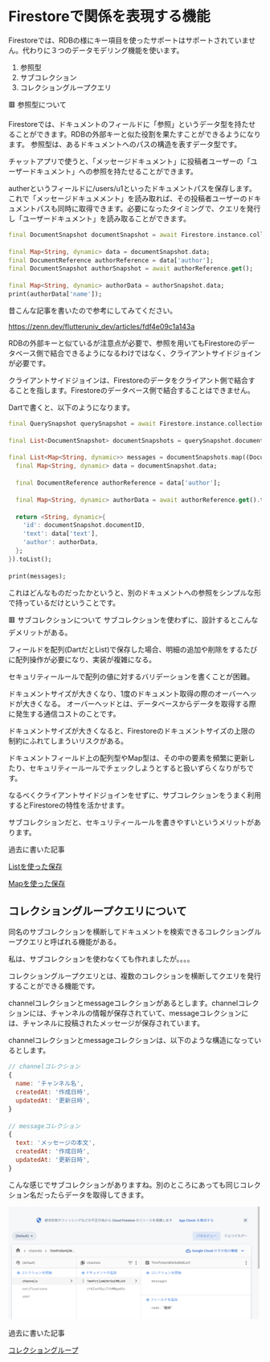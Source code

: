 # Firestoreで関係を表現する機能
Firestoreでは、RDBの様にキー項目を使ったサポートはサポートされていません。代わりに３つのデータモデリング機能を使います。

1. 参照型
2. サブコレクション
3. コレクショングループクエリ

🟥 参照型について

Firestoreでは、ドキュメントのフィールドに「参照」というデータ型を持たせることができます。RDBの外部キーと似た役割を果たすことができるようになります。
参照型は、あるドキュメントへのパスの構造を表すデータ型です。

チャットアプリで使うと、「メッセージドキュメント」に投稿者ユーザーの「ユーザードキュメント」への参照を持たせることができます。

autherというフィールドに/users/u1といったドキュメントパスを保存します。これで「メッセージドキュメメント」を読み取れば、その投稿者ユーザーのドキュメントパスも同時に取得できます。必要になったタイミングで、クエリを発行し「ユーザードキュメント」を読み取ることができます。

```dart
final DocumentSnapshot documentSnapshot = await Firestore.instance.collection('messages').document('m1').get();

final Map<String, dynamic> data = documentSnapshot.data;
final DocumentReference authorReference = data['author'];
final DocumentSnapshot authorSnapshot = await authorReference.get();

final Map<String, dynamic> authorData = authorSnapshot.data;
print(authorData['name']);
```

昔こんな記事を書いたので参考にしてみてください。

https://zenn.dev/flutteruniv_dev/articles/fdf4e09c1a143a

RDBの外部キーと似ているが注意点が必要で、参照を用いてもFirestoreのデータベース側で結合できるようになるわけではなく、クライアントサイドジョインが必要です。

クライアントサイドジョインは、Firestoreのデータをクライアント側で結合することを指します。Firestoreのデータベース側で結合することはできません。

Dartで書くと、以下のようになります。

```dart
final QuerySnapshot querySnapshot = await Firestore.instance.collection('messages').getDocuments();

final List<DocumentSnapshot> documentSnapshots = querySnapshot.documents;

final List<Map<String, dynamic>> messages = documentSnapshots.map((DocumentSnapshot documentSnapshot) {
  final Map<String, dynamic> data = documentSnapshot.data;

  final DocumentReference authorReference = data['author'];

  final Map<String, dynamic> authorData = await authorReference.get().then((DocumentSnapshot authorSnapshot) => authorSnapshot.data);

  return <String, dynamic>{
    'id': documentSnapshot.documentID,
    'text': data['text'],
    'author': authorData,
  };
}).toList();

print(messages);
```

これはどんなものだったかというと、別のドキュメントへの参照をシンプルな形で持っているだけということです。

🟥  サブコレクションについて
サブコレクションを使わずに、設計するとこんなデメリットがある。

フィールドを配列(DartだとList)で保存した場合、明細の追加や削除をするたびに配列操作が必要になり、実装が複雑になる。

セキュリティールールで配列の値に対するバリデーションを書くことが困難。

ドキュメントサイズが大きくなり、1度のドキュメント取得の際のオーバーヘッドが大きくなる。
オーバーヘッドとは、データベースからデータを取得する際に発生する通信コストのことです。

ドキュメントサイズが大きくなると、Firestoreのドキュメントサイズの上限の制約にふれてしまういリスクがある。

ドキュメントフィールド上の配列型やMap型は、その中の要素を頻繁に更新したり、セキュリティールールでチェックしようとすると扱いずらくなりがちです。

なるべくクライアントサイドジョインをせずに、サブコレクションをうまく利用するとFirestoreの特性を活かせます。

サブコレクションだと、セキュリティールールを書きやすいというメリットがあります。

過去に書いた記事

[Listを使った保存](https://zenn.dev/flutteruniv_dev/articles/36e422061d9ea4)

[Mapを使った保存](https://zenn.dev/flutteruniv_dev/articles/dfdbdb29940c21)

## コレクショングループクエリについて
同名のサブコレクションを横断してドキュメントを検索できるコレクショングループクエリと呼ばれる機能がある。

私は、サブコレクションを使わなくても作れましたが。。。。

コレクショングループクエリとは、複数のコレクションを横断してクエリを発行することができる機能です。

channelコレクションとmessageコレクションがあるとします。channelコレクションには、チャンネルの情報が保存されていて、messageコレクションには、チャンネルに投稿されたメッセージが保存されています。

channelコレクションとmessageコレクションは、以下のような構造になっているとします。

```js
// channelコレクション
{
  name: 'チャンネル名',
  createdAt: '作成日時',
  updatedAt: '更新日時',
}

// messageコレクション
{
  text: 'メッセージの本文',
  createdAt: '作成日時',
  updatedAt: '更新日時',
}
```

こんな感じでサブコレクションがありますね。別のところにあっても同じコレクション名だったらデータを取得してきます。

<img src="1.png" width="500">

過去に書いた記事

[コレクショングループ](https://zenn.dev/flutteruniv_dev/articles/8c0968666fb3c0)